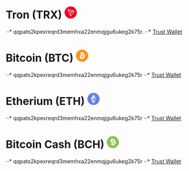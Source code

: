 [trx]: https://github.com/Ddarkbooked/crypto/blob/main/icons/trx.png "TRX"
[trx-tw]: https://link.trustwallet.com/send?address=TXoqNbCDg2c3dJQJYBvcAnBzbF3GXjzfW4&asset=c195

[btc]: https://github.com/Ddarkbooked/crypto/blob/main/icons/btc.png "BTC"
[btc-tw]: https://link.trustwallet.com/send?address=bc1q706h9k6cny5jvqm2phkcd4r4ez60pta89xs9tc&asset=c0

[eth]: https://github.com/Ddarkbooked/crypto/blob/main/icons/eth.png "ETH"
[eth-tw]: https://link.trustwallet.com/send?address=0xb3630d2604CC4e2341D34c15060828ce9B12EaFe&asset=c60

[bch]: https://github.com/Ddarkbooked/crypto/blob/main/icons/bch.png "BCH"
[bch-tw]: https://link.trustwallet.com/send?address=qqpats2kpexreqrd3memhxa22enmqjgu6ukeg2k75r&asset=c145


# Tron (TRX) ![alt text][trx]
⋅⋅* qqpats2kpexreqrd3memhxa22enmqjgu6ukeg2k75r.
⋅⋅* [Trust Wallet][trx-tw]

# Bitcoin (BTC) ![alt text][btc] 
⋅⋅* qqpats2kpexreqrd3memhxa22enmqjgu6ukeg2k75r
⋅⋅* [Trust Wallet][btc-tw]

# Etherium (ETH) ![alt text][eth]
⋅⋅* qqpats2kpexreqrd3memhxa22enmqjgu6ukeg2k75r
⋅⋅* [Trust Wallet][eth-tw]

# Bitcoin Cash (BCH) ![alt text][bch]
⋅⋅* qqpats2kpexreqrd3memhxa22enmqjgu6ukeg2k75r
⋅⋅* [Trust Wallet][bch-tw]


